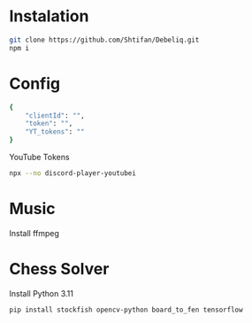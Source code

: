 # Instalation

```bash
git clone https://github.com/Shtifan/Debeliq.git
npm i
```

# Config

```bash
{
    "clientId": "",
    "token": "",
    "YT_tokens": ""
}

```

YouTube Tokens

```bash
npx --no discord-player-youtubei
```

# Music

Install ffmpeg

# Chess Solver

Install Python 3.11

```bash
pip install stockfish opencv-python board_to_fen tensorflow
```
